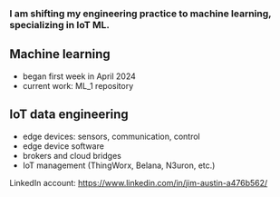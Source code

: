 ### I am shifting my engineering practice to machine learning, specializing in IoT ML.

## Machine learning
- began first week in April 2024
- current work: ML_1 repository

## IoT data engineering
- edge devices: sensors, communication, control
- edge device software
- brokers and cloud bridges
- IoT management (ThingWorx, Belana, N3uron, etc.)

LinkedIn account: https://www.linkedin.com/in/jim-austin-a476b562/
